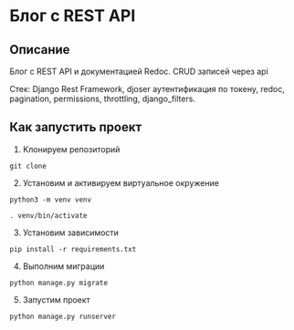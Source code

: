 # Блог с REST API

## Описание
Блог с REST API и документацией Redoc. CRUD записей через api

Стек: Django Rest Framework, djoser аутентификация по токену, redoc, pagination, permissions, throttling, django_filters.

## Как запустить проект

1. Kлонируем репозиторий
```
git clone 
```

2. Установим и активируем виртуальное окружение
```
python3 -m venv venv
```
```
. venv/bin/activate
```

3. Установим зависимости
```
pip install -r requirements.txt
```

4. Выполним миграции
```
python manage.py migrate
```

5. Запустим проект
```
python manage.py runserver
```
